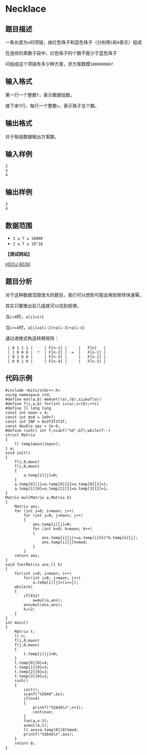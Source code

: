 # Necklace


## 题目描述

一条长度为`n`的项链，由红色珠子和蓝色珠子（分别用`1`和`0`表示）组成

在连续的素数子段中，红色珠子的个数不能少于蓝色珠子

问组成这个项链有多少种方案，求方案数模`1000000007`

## 输入格式

第一行一个整数`T`，表示数据组数。

接下来`T`行，每行一个整数`n`，表示珠子总个数。


## 输出格式

对于每组数据输出方案数。

## 输入样例

    2 
    3
    4

## 输出样例

    3
    4
 
    
## 数据范围
- `1 ≤ T ≤ 10000`
- `2 ≤ T ≤ 10^18`

**【测试网站】**

[HDOJ 6030](http://acm.hdu.edu.cn/showproblem.php?pid=6030) 

## 题目分析

  对于这种数据范围很大的题目，我们可以想到可能会用到矩阵快速幂。
  
  其实只要推出前几组就可以找到规律。
  
  当`i<4`时，`a[i]=i+1`
  
  当`i>=4`时，`a[i]=a[i-2]+a[i-3]+a[i-4]`
  
  通过递推式构造转移矩阵：
  
     | 0 1 1 1 |     | F[n-1] |     |   F[n]   |
     | 1 0 0 0 |  *  | F[n-2] |  =  |   F[n-1] |
     | 0 1 0 0 |     | F[n-3] |     |   F[n-2] |
     | 0 0 1 0 |     | F[n-4] |     |   F[n-3] |


## 代码示例

```
#include <bits/stdc++.h>
using namespace std;
#define mst(a,b) memset((a),(b),sizeof(a))
#define f(i,a,b) for(int i=(a);i<(b);++i)
#define ll long long
const int maxn = 4;
const int mod = 1e9+7;
const int INF = 0x3f3f3f3f;
const double eps = 1e-6;
#define rush() int T;scanf("%d",&T);while(T--)
struct Matrix
{
    ll temp[maxn][maxn];
} a;
void init()
{
    f(i,0,maxn)
    f(j,0,maxn)
    {
        a.temp[i][j]=0;
    }
    a.temp[0][1]=a.temp[0][2]=a.temp[0][3]=1;
    a.temp[1][0]=a.temp[2][1]=a.temp[3][2]=1;
}
Matrix mul(Matrix a,Matrix b)
{
    Matrix ans;
    for (int i=0; i<maxn; i++)
        for (int j=0; j<maxn; j++)
        {
            ans.temp[i][j]=0;
            for (int k=0; k<maxn; k++)
            {
                ans.temp[i][j]+=a.temp[i][k]*b.temp[k][j];
                ans.temp[i][j]%=mod;
            }
        }
    return ans;
}
void fun(Matrix ans,ll k)
{
    for(int i=0; i<maxn; i++)
        for(int j=0; j<maxn; j++)
            a.temp[i][j]=(i==j);
    while(k)
    {
        if(k%2)
            a=mul(a,ans);
        ans=mul(ans,ans);
        k/=2;
    }
}
int main()
{
    Matrix t;
    ll n;
    f(i,0,maxn)
    f(j,0,maxn)
    {
        t.temp[i][j]=0;
    }
    t.temp[0][0]=4;
    t.temp[1][0]=3;
    t.temp[2][0]=2;
    t.temp[3][0]=1;
    rush()
    {
        init();
        scanf("%I64d",&n);
        if(n<4)
        {
            printf("%I64d\n",n+1);
            continue;
        }
        fun(a,n-3);
        a=mul(a,t);
        ll ans=a.temp[0][0]%mod;
        printf("%I64d\n",ans);
    }
    return 0;
}
```
   
   
   

